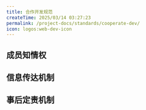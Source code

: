 ```yaml
---
title: 合作开发规范
createTime: 2025/03/14 03:27:23
permalink: /project-docs/standards/cooperate-dev/
icon: logos:web-dev-icon
---
```


## 成员知情权

## 信息传达机制

## 事后定责机制

## 